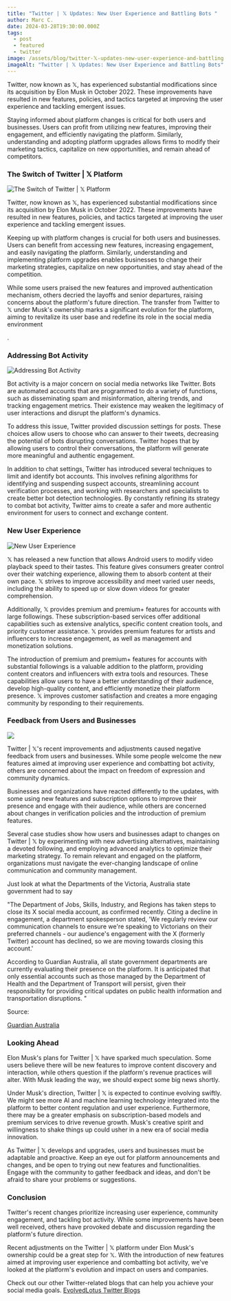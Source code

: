 ```yaml
---
title: "Twitter | 𝕏 Updates: New User Experience and Battling Bots "
author: Marc C.
date: 2024-03-28T19:30:00.000Z
tags:
  - post
  - featured
  - twitter
image: /assets/blog/twitter-𝕏-updates-new-user-experience-and-battling-bots-.png
imageAlt: "Twitter | 𝕏 Updates: New User Experience and Battling Bots"
---
```

Twitter, now known as 𝕏, has experienced substantial modifications since its acquisition by Elon Musk in October 2022. These improvements have resulted in new features, policies, and tactics targeted at improving the user experience and tackling emergent issues. 



Staying informed about platform changes is critical for both users and businesses. Users can profit from utilizing new features, improving their engagement, and efficiently navigating the platform. Similarly, understanding and adopting platform upgrades allows firms to modify their marketing tactics, capitalize on new opportunities, and remain ahead of competitors.







### The Switch of Twitter | 𝕏 Platform

![The Switch of Twitter | 𝕏 Platform](/assets/blog/twitter-to-𝕏.png)

Twitter, now known as 𝕏, has experienced substantial modifications since its acquisition by Elon Musk in October 2022. These improvements have resulted in new features, policies, and tactics targeted at improving the user experience and tackling emergent issues.



Keeping up with platform changes is crucial for both users and businesses. Users can benefit from accessing new features, increasing engagement, and easily navigating the platform. Similarly, understanding and implementing platform upgrades enables businesses to change their marketing strategies, capitalize on new opportunities, and stay ahead of the competition.



While some users praised the new features and improved authentication mechanism, others decried the layoffs and senior departures, raising concerns about the platform's future direction. The transfer from Twitter to 𝕏 under Musk's ownership marks a significant evolution for the platform, aiming to revitalize its user base and redefine its role in the social media environment



.



### Addressing Bot Activity

![Addressing Bot Activity](/assets/blog/addressing-the-issue.png)

Bot activity is a major concern on social media networks like Twitter. Bots are automated accounts that are programmed to do a variety of functions, such as disseminating spam and misinformation, altering trends, and tracking engagement metrics. Their existence may weaken the legitimacy of user interactions and disrupt the platform's dynamics.



To address this issue, Twitter provided discussion settings for posts. These choices allow users to choose who can answer to their tweets, decreasing the potential of bots disrupting conversations. Twitter hopes that by allowing users to control their conversations, the platform will generate more meaningful and authentic engagement.



In addition to chat settings, Twitter has introduced several techniques to limit and identify bot accounts. This involves refining algorithms for identifying and suspending suspect accounts, streamlining account verification processes, and working with researchers and specialists to create better bot detection technologies. By constantly refining its strategy to combat bot activity, Twitter aims to create a safer and more authentic environment for users to connect and exchange content.









### New User Experience

![New User Experience](/assets/blog/new-user-experience.png)

𝕏 has released a new function that allows Android users to modify video playback speed to their tastes. This feature gives consumers greater control over their watching experience, allowing them to absorb content at their own pace. 𝕏 strives to improve accessibility and meet varied user needs, including the ability to speed up or slow down videos for greater comprehension.

Additionally, 𝕏 provides premium and premium+ features for accounts with large followings. These subscription-based services offer additional capabilities such as extensive analytics, specific content creation tools, and priority customer assistance. 𝕏 provides premium features for artists and influencers to increase engagement, as well as management and monetization solutions.

The introduction of premium and premium+ features for accounts with substantial followings is a valuable addition to the platform, providing content creators and influencers with extra tools and resources. These capabilities allow users to have a better understanding of their audience, develop high-quality content, and efficiently monetize their platform presence. 𝕏 improves customer satisfaction and creates a more engaging community by responding to their requirements.





### Feedback from Users and Businesses

![](/assets/blog/how-users-and-businesses-feel.png)

Twitter | 𝕏's recent improvements and adjustments caused negative feedback from users and businesses. While some people welcome the new features aimed at improving user experience and combatting bot activity, others are concerned about the impact on freedom of expression and community dynamics.



Businesses and organizations have reacted differently to the updates, with some using new features and subscription options to improve their presence and engage with their audience, while others are concerned about changes in verification policies and the introduction of premium features.



Several case studies show how users and businesses adapt to changes on Twitter | 𝕏 by experimenting with new advertising alternatives, maintaining a devoted following, and employing advanced analytics to optimize their marketing strategy. To remain relevant and engaged on the platform, organizations must navigate the ever-changing landscape of online communication and community management.

Just look at what the Departments of the Victoria, Australia state government had to say

"The Department of Jobs, Skills, Industry, and Regions has taken steps to close its X social media account, as confirmed recently. Citing a decline in engagement, a department spokesperson stated, 'We regularly review our communication channels to ensure we're speaking to Victorians on their preferred channels - our audience's engagement with the X (formerly Twitter) account has declined, so we are moving towards closing this account.'

According to Guardian Australia, all state government departments are currently evaluating their presence on the platform. It is anticipated that only essential accounts such as those managed by the Department of Health and the Department of Transport will persist, given their responsibility for providing critical updates on public health information and transportation disruptions. " 

Source:

[Guardian Australia](https://www.theguardian.com/technology/2024/mar/28/victorian-government-department-quits-elon-musks-x-twitter-department-families-fairness-housing)





### Looking Ahead

Elon Musk's plans for Twitter | 𝕏 have sparked much speculation. Some users believe there will be new features to improve content discovery and interaction, while others question if the platform's revenue practices will alter. With Musk leading the way, we should expect some big news shortly.



Under Musk's direction, Twitter | 𝕏 is expected to continue evolving swiftly. We might see more AI and machine learning technology integrated into the platform to better content regulation and user experience. Furthermore, there may be a greater emphasis on subscription-based models and premium services to drive revenue growth. Musk's creative spirit and willingness to shake things up could usher in a new era of social media innovation.



As Twitter | 𝕏 develops and upgrades, users and businesses must be adaptable and proactive. Keep an eye out for platform announcements and changes, and be open to trying out new features and functionalities. Engage with the community to gather feedback and ideas, and don't be afraid to share your problems or suggestions.





### Conclusion

Twitter's recent changes prioritize increasing user experience, community engagement, and tackling bot activity. While some improvements have been well received, others have provoked debate and discussion regarding the platform's future direction.



 Recent adjustments on the Twitter | 𝕏 platform under Elon Musk's ownership could be a great step for 𝕏. With the introduction of new features aimed at improving user experience and combatting bot activity, we've looked at the platform's evolution and impact on users and companies.



Check out our other Twitter-related blogs that can help you achieve your social media goals. [EvolvedLotus Twitter Blogs](https://blog.evolvedlotus.com/x-twitter/)

[](https://blog.evolvedlotus.com/x-twitter/)
